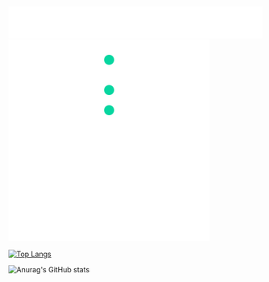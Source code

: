 <!--
[![Typing SVG](https://readme-typing-svg.herokuapp.com?weight=600&duration=2500&color=06d6a0&repeat=false&random=false&width=435&lines=Hi%2C+I'm+Vlad;I'm+FrontEnd+Developer)](https://git.io/typing-svg)
-->

![Typing SVG](svg/typing.svg)
![Rotating SVG](svg/rotating.svg)

[![Top Langs](https://github-readme-stats.vercel.app/api/top-langs/?username=ywur7t&theme=aura)](https://github.com/anuraghazra/github-readme-stats)

![Anurag's GitHub stats](https://github-readme-stats.vercel.app/api?username=ywur7t&show_icons=true&theme=gotham)



